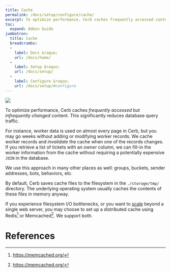 ```yaml
---
title: Cache
permalink: /docs/setup/configure/cache/
excerpt: To optimize performance, Cerb caches frequently accessed content.
toc:
  expand: Admin Guide
jumbotron:
  title: Cache
  breadcrumbs:
  - 
    label: Docs &raquo;
    url: /docs/home/
  - 
    label: Setup &raquo;
    url: /docs/setup/
  - 
    label: Configure &raquo;
    url: /docs/setup/#configure
---
```


<div class="cerb-screenshot">
<img src="/assets/images/docs/setup/cache.png" class="screenshot">
</div>

To optimize performance, Cerb caches _frequently accessed_ but _infrequently changed_ content.  This significantly reduces database query traffic.

For instance, worker data is used on almost every page in Cerb, but you may go weeks without adding or modifying worker records.  We cache worker records and _invalidate_ the cache when one of the records changes.  If you retrieve a list of tickets with an _owner_ column, we can fill-in the worker information from the cache without requiring a potentially expensive `JOIN` in the database.

We use this approach in many other places as well: groups, buckets, sender addresses, bots, behaviors, etc.

By default, Cerb saves cache files to the filesystem in the `./storage/tmp/` directory. The underlying operating system usually caches the contents of these files in memory anyway.

If you experience filesystem I/O bottlenecks, or you want to [scale](/docs/scaling/) beyond a single web server, you may choose to set up a distributed cache using Redis[^redis] or Memcached[^memcached].  We support both.


# References

[^memcached]: <https://memcached.org/>
[^redis]: <https://memcached.org/>